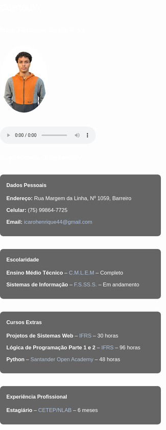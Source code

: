 <!DOCTYPE html>
<html lang="pt-br">
<head>
  <meta charset="UTF-8">
  <meta name="viewport" content="width=device-width, initial-scale=1.0">
  <meta name="description" content="Currículo de Ícaro Henrique Costa Silva">
  <title>Currículo - Ícaro Henrique</title>
  <style>
    /* Estilos gerais para o corpo da página */
    body {
      color: white;
      background-image: url('K.gif');
      background-size: cover;
      font-family: 'Arial', sans-serif;
      margin: 0;
      padding: 0;
      line-height: 1.6;
    }

    /* Centralização do conteúdo */
    .container {
      text-align: center;
      padding: 20px;
    }

    /* Estilo para o cabeçalho */
    h1, h2 {
      color: #fff;
      font-family: 'Arial', sans-serif;
    }

    /* Estilo para links */
    a {
      color: #b0c4de;
      text-decoration: none;
    }

    a:hover {
      text-decoration: underline;
    }

    /* Estilo para listas */
    ul {
      list-style-type: none;
      padding: 0;
      margin: 10px 0;
    }

    li {
      margin: 10px 0;
      font-size: 1.2em;
    }

    /* Estilo para a imagem */
    img {
      border-radius: 50%;
      margin-top: 15px;
    }

    /* Estilo para o player de áudio */
    audio {
      margin-top: 15px;
    }

    /* Seções */
    section {
      margin: 40px 0;
      padding: 20px;
      background-color: rgba(0, 0, 0, 0.6);
      border-radius: 10px;
    }

    section h3 {
      margin-top: 0;
    }

    /* Estilos de responsividade */
    @media (max-width: 768px) {
      .container {
        padding: 10px;
      }

      section {
        padding: 15px;
      }

      li {
        font-size: 1em;
      }
    }
  </style>
</head>
<body>
  <div class="container">
    <h1>Currículo</h1>
    <h2>Ícaro Henrique Costa Silva</h2>
    <img src="C.png" alt="Foto de perfil de Ícaro Henrique" width="150">
    <br><br>
    <audio src="C.mp3" controls></audio>
    <h3>"Legião Urbana - Tempo perdido"</h3>
  </div>

  <section>
    <h3>Dados Pessoais</h3>
    <ul>
      <li><strong>Endereço:</strong> Rua Margem da Linha, Nº 1059, Barreiro</li>
      <li><strong>Celular:</strong> (75) 99864-7725</li>
      <li><strong>Email:</strong> <a href="mailto:icarohenrique44@gmail.com">icarohenrique44@gmail.com</a></li>
    </ul>
  </section>

  <section>
    <h3>Escolaridade</h3>
    <ul>
      <li><strong>Ensino Médio Técnico</strong> – <a href="https://www.instagram.com/colegio.modelo.alagoinhas" target="_blank">C.M.L.E.M</a> – Completo</li>
      <li><strong>Sistemas de Informação</strong> – <a href="https://fsssacramento.br" target="_blank">F.S.SS.S.</a> – Em andamento</li>
    </ul>
  </section>

  <section>
    <h3>Cursos Extras</h3>
    <ul>
      <li><strong>Projetos de Sistemas Web</strong> – <a href="https://moodle.ifrs.edu.br/" target="_blank">IFRS</a> – 30 horas</li>
      <li><strong>Lógica de Programação Parte 1 e 2</strong> – <a href="https://moodle.ifrs.edu.br/" target="_blank">IFRS</a> – 96 horas</li>
      <li><strong>Python</strong> – <a href="https://www.santanderopenacademy.com/pt_br/index.html" target="_blank">Santander Open Academy</a> – 48 horas</li>
    </ul>
  </section>

  <section>
    <h3>Experiência Profissional</h3>
    <ul>
      <li><strong>Estagiário</strong> – <a href="https://www.instagram.com/cetep.lnab" target="_blank">CETEP/NLAB</a> – 6 meses</li>
    </ul>
  </section>
</body>
</html>

  
